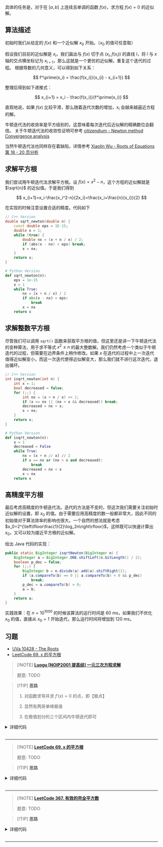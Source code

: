 
具体的任务是，对于在 $[a,b]$ 上连续且单调的函数 $f(x)$，求方程 $f(x)=0$ 的近似解。

## 算法描述

初始时我们从给定的 $f(x)$ 和一个近似解 $x_0$ 开始。（$x_0$ 的值可任意取）

假设我们目前的近似解是 $x_i$，我们画出与 $f(x)$ 切于点 $(x_i,f(x_i))$ 的直线 $l$，将 $l$ 与 $x$ 轴的交点横坐标记为 $x_{i+1}$，那么这就是一个更优的近似解。重复这个迭代的过程。
根据导数的几何意义，可以得到如下关系：

$$
 f^\prime(x_i) = \frac{f(x_i)}{x_{i} - x_{i+1}}
$$

整理后得到如下递推式：

$$
 x_{i+1} = x_i - \frac{f(x_i)}{f^\prime(x_i)}
$$

直观地说，如果 $f(x)$ 比较平滑，那么随着迭代次数的增加，$x_i$ 会越来越逼近方程的解。

牛顿迭代法的收敛率是平方级别的，这意味着每次迭代后近似解的精确数位会翻倍。
关于牛顿迭代法的收敛性证明可参考 [citizendium - Newton method Convergence analysis](http://en.citizendium.org/wiki/Newton%27s_method#Convergence_analysis)

当然牛顿迭代法也同样存在着缺陷，详情参考 [Xiaolin Wu - Roots of Equations 第 18 - 20 页分析](https://www.ece.mcmaster.ca/~xwu/part2.pdf)

## 求解平方根

我们尝试用牛顿迭代法求解平方根。设 $f(x)=x^2-n$，这个方程的近似解就是 $\sqrt{n}$ 的近似值。于是我们得到

$$
x_{i+1}=x_i-\frac{x_i^2-n}{2x_i}=\frac{x_i+\frac{n}{x_i}}{2}
$$

在实现的时候注意设置合适的精度。代码如下

```cpp
// C++ Version
double sqrt_newton(double n) {
    const double eps = 1E-15;
    double x = 1;
    while (true) {
        double nx = (x + n / x) / 2;
        if (abs(x - nx) < eps) break;
        x = nx;
    }
    return x;
}
```

```python
# Python Version
def sqrt_newton(n):
    eps = 1e-15
    x = 1
    while True:
        nx = (x + n / x) / 2
        if abs(x - nx) < eps:
            break
        x = nx
    return x
```

## 求解整数平方根

尽管我们可以调用 `sqrt()` 函数来获取平方根的值，但这里还是讲一下牛顿迭代法的变种算法，用于求不等式 $x^2\le n$ 的最大整数解。我们仍然考虑一个类似于牛顿迭代的过程，但需要在边界条件上稍作修改。如果 $x$ 在迭代的过程中上一次迭代值得近似解变小，而这一次迭代使得近似解变大，那么我们就不进行这次迭代，退出循环。

```cpp
// C++ Version
int isqrt_newton(int n) {
    int x = 1;
    bool decreased = false;
    for (;;) {
        int nx = (x + n / x) >> 1;
        if (x == nx || (nx > x && decreased)) break;
        decreased = nx < x;
        x = nx;
    }
    return x;
}
```

```python
# Python Version
def isqrt_newton(n):
    x = 1
    decreased = False
    while True:
        nx = (x + n // x) // 2
        if x == nx or (nx > x and decreased):
            break
        decreased = nx < x
        x = nx
    return x
```

## 高精度平方根

最后考虑高精度的牛顿迭代法。迭代的方法是不变的，但这次我们需要关注初始时近似解的设置，即 $x_0$ 的值。由于需要应用高精度的数一般都非常大，因此不同的初始值对于算法效率的影响也很大。一个自然的想法就是考虑 $x_0=2^{\left\lfloor\frac{1}{2}\log_2n\right\rfloor}$，这样既可以快速计算出 $x_0$，又可以较为接近平方根的近似解。

给出 Java 代码的实现：

```java
public static BigInteger isqrtNewton(BigInteger n) {
    BigInteger a = BigInteger.ONE.shiftLeft(n.bitLength() / 2);
    boolean p_dec = false;
    for (;;) {
        BigInteger b = n.divide(a).add(a).shiftRight(1);
        if (a.compareTo(b) == 0 || a.compareTo(b) < 0 && p_dec)
            break;
        p_dec = a.compareTo(b) > 0;
        a = b;
    }
    return a;
}
```

实践效果：在 $n=10^{1000}$ 的时候该算法的运行时间是 60 ms，如果我们不优化 $x_0$ 的值，直接从 $x_0=1$ 开始迭代，那么运行时间将增加到 120 ms。

## 习题

- [UVa 10428 - The Roots](https://uva.onlinejudge.org/index.php?option=com_onlinejudge&Itemid=8&category=16&page=show_problem&problem=1369)
-   [LeetCode 69. x 的平方根](https://leetcode.cn/problems/sqrtx/)


> [!NOTE] **[Luogu [NOIP2001 提高组] 一元三次方程求解](https://www.luogu.com.cn/problem/P1024)**
> 
> 题意: TODO

> [!TIP] **思路**
> 
> 1. 对函数求导并求 $f'(x) = 0$ 的点，即【极点】
> 
> 2. 显然有两哥单峰极值
> 
> 3. 在极值划分的三个区间内牛顿迭代即可

<details>
<summary>详细代码</summary>
<!-- tabs:start -->

##### **C++**

```cpp
#include <bits/stdc++.h>
using namespace std;

const double eps = 1e-4;

double a, b, c, d;

// f(x)
double f(double x) { return a * x * x * x + b * x * x + c * x + d; }

// f'(x)
double df(double x) { return 3 * a * x * x + 2 * b * x + c; }

// 牛顿迭代
double slove(double l, double r) {
    double x, x0 = (l + r) / 2;
    while (abs(x0 - x) > eps)
        x = x0 - f(x0) / df(x0), swap(x0, x);
    return x;
}

int main() {
    cin >> a >> b >> c >> d;

    double p = (-b - sqrt(b * b - 3 * a * c)) / (3 * a);
    double q = (-b + sqrt(b * b - 3 * a * c)) / (3 * a);

    printf("%.2lf %.2lf %.2lf\n", slove(-100, p), slove(p, q), slove(q, 100));

    return 0;
}
```

##### **Python**

```python

```

<!-- tabs:end -->
</details>

<br>

* * *

> [!NOTE] **[LeetCode 69. x 的平方根](https://leetcode.cn/problems/sqrtx/)**
> 
> 题意: TODO

> [!TIP] **思路**
> 
> 

<details>
<summary>详细代码</summary>
<!-- tabs:start -->

##### **C++**

```cpp
// 牛顿迭代
class Solution {
public:
    int mySqrt(int x) {
        if (x == 0) return 0;
        double C = x, x0 = x;
        while (true) {
            double xi = 0.5 * (x0 + C / x0);
            if (fabs(x0 - xi) < 1e-7) {
                break;
            }
            x0 = xi;
        }
        return int(x0);
    }
};

// 二分略
```

##### **Python**

```python
"""
二分法：
当前数的平方都小于或者等于目标值时，就全部舍弃（因为我们要找的是第一个大于target的整数）
最后return的答案是，第一个大于target的整数减去1 即可。 
"""
class Solution:
    def mySqrt(self, x: int) -> int:
      	if x == 0 or x == 1:return x   # 特殊case判断
        l, r = 0, x
        while l < r:
            m = l + (r - l)//2
            if m * m <= x:
                l = m + 1 
            else:
                r = m 
        return l - 1
```

<!-- tabs:end -->
</details>

<br>

* * *

> [!NOTE] **[LeetCode 367. 有效的完全平方数](https://leetcode.cn/problems/valid-perfect-square/)**
> 
> 题意: TODO

> [!TIP] **思路**
> 
> 

<details>
<summary>详细代码</summary>
<!-- tabs:start -->

##### **C++ 1**

```cpp
class Solution {
public:
    bool isPerfectSquare(int num) {
        if (num < 2) return true;
        long long x = num / 2;
        while (x * x > num) x = (x + num / x) / 2;
        return x * x == num;
    }
};
```

##### **C++ 2**

```cpp
class Solution {
public:
    bool isPerfectSquare(int num) {
        int l = 1, r = num;
        while (l < r) {
            int mid = l + 1ll + r >> 1;
            if (mid <= num / mid) l = mid;
            else r = mid - 1;
        }
        return r * r == num;
    }
};
```

##### **Python**

```python
# 也可以用普通的遍历一遍；这里用的是二分查找
class Solution:
    def isPerfectSquare(self, num: int) -> bool:
        l, r = 1, num
        while l < r:
            mid = (l + r) // 2
            if mid * mid < num:
                l = mid + 1
            else:
                r = mid
        return l * l == num
```

<!-- tabs:end -->
</details>

<br>

* * *